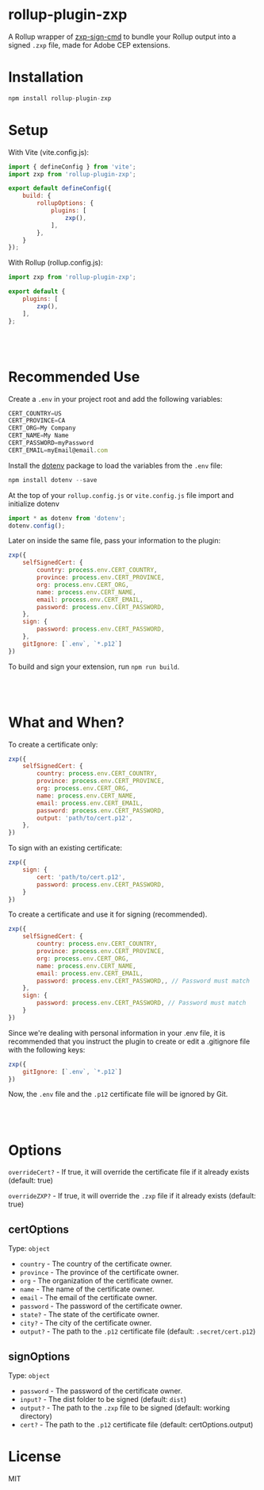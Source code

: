 # rollup-plugin-zxp
A Rollup wrapper of [zxp-sign-cmd](https://www.npmjs.com/package/zxp-sign-cmd) to bundle your Rollup output into a signed `.zxp` file, made for Adobe CEP extensions.


# Installation
```js
npm install rollup-plugin-zxp
```

# Setup
With Vite (vite.config.js):
```js
import { defineConfig } from 'vite';
import zxp from 'rollup-plugin-zxp';

export default defineConfig({
    build: {
        rollupOptions: {
            plugins: [
                zxp(),
            ],
        },
    }
});
```

With Rollup (rollup.config.js):
```js
import zxp from 'rollup-plugin-zxp';

export default {
    plugins: [
        zxp(),
    ],
};
```
<br><br>



# Recommended Use
Create a `.env` in your project root and add the following variables:
```js
CERT_COUNTRY=US
CERT_PROVINCE=CA 
CERT_ORG=My Company
CERT_NAME=My Name
CERT_PASSWORD=myPassword
CERT_EMAIL=myEmail@email.com
```

Install the [dotenv](https://www.npmjs.com/package/dotenv) package to load the variables from the `.env` file:
```js
npm install dotenv --save
```

At the top of your `rollup.config.js` or `vite.config.js` file import and initialize dotenv
```js
import * as dotenv from 'dotenv';
dotenv.config();
```
Later on inside the same file, pass your information to the plugin:
```js
zxp({
    selfSignedCert: {
        country: process.env.CERT_COUNTRY,
        province: process.env.CERT_PROVINCE,
        org: process.env.CERT_ORG,
        name: process.env.CERT_NAME,
        email: process.env.CERT_EMAIL,
        password: process.env.CERT_PASSWORD,
    },
    sign: {
        password: process.env.CERT_PASSWORD,
    },
    gitIgnore: [`.env`, `*.p12`]
})
```
To build and sign your extension, run `npm run build`.

<br><br>
# What and When?
To create a certificate only:

```js
zxp({
    selfSignedCert: {
        country: process.env.CERT_COUNTRY,
        province: process.env.CERT_PROVINCE,
        org: process.env.CERT_ORG,
        name: process.env.CERT_NAME,
        email: process.env.CERT_EMAIL,
        password: process.env.CERT_PASSWORD,
        output: 'path/to/cert.p12',
    },
})
```

To sign with an existing certificate:

```js
zxp({
    sign: {
        cert: 'path/to/cert.p12',
        password: process.env.CERT_PASSWORD,
    }
})
```

To create a certificate and use it for signing (recommended).
```js
zxp({
    selfSignedCert: {
        country: process.env.CERT_COUNTRY,
        province: process.env.CERT_PROVINCE,
        org: process.env.CERT_ORG,
        name: process.env.CERT_NAME,
        email: process.env.CERT_EMAIL,
        password: process.env.CERT_PASSWORD,, // Password must match
    },
    sign: {
        password: process.env.CERT_PASSWORD, // Password must match
    }
})
```

Since we're dealing with personal information in your .env file, it is recommended that you instruct the plugin to create or edit a .gitignore file with the following keys:

```js
zxp({
    gitIgnore: [`.env`, `*.p12`]
})
```
Now, the `.env` file and the `.p12` certificate file will be ignored by Git.


<br><br>
# Options

`overrideCert?` - If true, it will override the certificate file if it already exists (default: true)

`overrideZXP?` - If true, it will override the `.zxp` file if it already exists (default: true)

## certOptions

Type: `object`

- `country` - The country of the certificate owner.
- `province` - The province of the certificate owner.
- `org` - The organization of the certificate owner.
- `name` - The name of the certificate owner.
- `email` - The email of the certificate owner.
- `password` - The password of the certificate owner.
- `state?` - The state of the certificate owner.
- `city?` - The city of the certificate owner.
- `output?` - The path to the `.p12` certificate file (default: `.secret/cert.p12`)

## signOptions

Type: `object`

- `password` - The password of the certificate owner.
- `input?` - The dist folder to be signed (default: `dist`)
- `output?` - The path to the `.zxp` file to be signed (default: working directory)
- `cert?` - The path to the `.p12` certificate file (default: certOptions.output)

# License

MIT